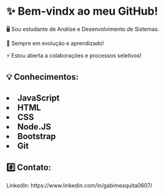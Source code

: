 <h1>✨ Bem-vindx ao meu GitHub!</h1> 


<p>🖥️ Sou estudante de Análise e Desenvolvimento de Sistemas.</p>

<p>🌱 Sempre em evolução e aprendizado!</p>

<p>⚡ Estou aberta a colaborações e processos seletivos!</p>


<h2>💡 Conhecimentos:<h2>
    <li>JavaScript
    <li>HTML
    <li>CSS
    <li>Node.JS
    <li>Bootstrap
    <li>Git</li>


<h2>#️⃣ Contato:</h2>
 <p>LinkedIn: https://www.linkedin.com/in/gabimesquita0607/</p>
  
